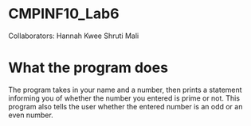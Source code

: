 # CMPINF10_Lab6
Collaborators:
Hannah Kwee
Shruti Mali 

# What the program does
The program takes in your name and a number, then prints a statement informing you of whether the number you entered is prime or not.
This program also tells the user whether the entered number is an odd or an even number. 


